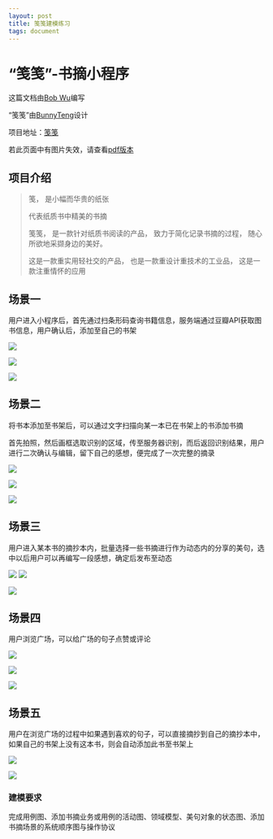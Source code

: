 ```yaml
---
layout: post
title: 笺笺建模练习
tags: document
---
```


# “笺笺”-书摘小程序

这篇文档由[Bob Wu](https://github.com/Bowenwu1)编写

“笺笺”由[BunnyTeng](https://github.com/BunnyTeng)设计

项目地址：[笺笺](https://github.com/Bowenwu1/JIAN-JIAN)

若此页面中有图片失效，请查看[pdf版本](https://github.com/ChickenDinner8/ChickenDinner8.github.io/blob/master/public/pdf/%E5%BB%BA%E6%A8%A1%E7%BB%83%E4%B9%A0pdf%E7%89%88%E6%9C%AC.pdf)

## 项目介绍

> 笺， 是小幅而华贵的纸张 
>
> 代表纸质书中精美的书摘
>
> 笺笺， 是一款针对纸质书阅读的产品， 致力于简化记录书摘的过程， 随心所欲地采撷身边的美好。 
>
> 这是一款重实用轻社交的产品， 也是一款重设计重技术的工业品， 这是一款注重情怀的应用

## 场景一

用户进入小程序后，首先通过扫条形码查询书籍信息，服务端通过豆瓣API获取图书信息，用户确认后，添加至自己的书架

![](https://ws2.sinaimg.cn/large/006tKfTcly1fr7uwbbwmmj30yi1pcgq3.jpg)

![](https://ws3.sinaimg.cn/large/006tKfTcly1fr7uwhnldlj30yi1pcn0y.jpg)

![](https://ws2.sinaimg.cn/large/006tKfTcly1fr7ux8uw22j30yi1pcq7v.jpg)

## 场景二

将书本添加至书架后，可以通过文字扫描向某一本已在书架上的书添加书摘

首先拍照，然后画框选取识别的区域，传至服务器识别，而后返回识别结果，用户进行二次确认与编辑，留下自己的感想，便完成了一次完整的摘录

![](https://ws1.sinaimg.cn/large/006tNc79ly1fr7v2x0ujyj30yi1pcwjh.jpg)

![](https://ws4.sinaimg.cn/large/006tNc79ly1fr7v3ojadsj30yi1pc149.jpg)

![](https://ws1.sinaimg.cn/large/006tNc79ly1fr7v3xu9bgj30yi1pctc8.jpg)

## 场景三

用户进入某本书的摘抄本内，批量选择一些书摘进行作为动态内的分享的美句，选中以后用户可以再编写一段感想，确定后发布至动态

![](https://ws4.sinaimg.cn/large/006tNc79ly1fr7vazjmlfj30yi1pc777.jpg)
![](https://ws1.sinaimg.cn/large/006tNc79ly1fr7vb9cpv4j30yi1pcaev.jpg)

![](https://ws4.sinaimg.cn/large/006tNc79ly1fr7vbgf82uj30yi1pc45s.jpg)

## 场景四

用户浏览广场，可以给广场的句子点赞或评论

![](https://ws1.sinaimg.cn/large/006tNc79ly1fr7ve0tci8j30yi1pcdn3.jpg)

![](https://ws1.sinaimg.cn/large/006tNc79ly1fr7ve89315j30yi1pctf5.jpg)

![](https://ws2.sinaimg.cn/large/006tNc79ly1fr7vedp6ujj30yi1pcn17.jpg)

## 场景五

用户在浏览广场的过程中如果遇到喜欢的句子，可以直接摘抄到自己的摘抄本中，如果自己的书架上没有这本书，则会自动添加此书至书架上

![](https://ws2.sinaimg.cn/large/006tNc79ly1fr7vhkvzj3j30u01hcwhl.jpg)

![](https://ws1.sinaimg.cn/large/006tNc79ly1fr7vhq7lezj30u01hc41n.jpg)





### 建模要求

完成用例图、添加书摘业务或用例的活动图、领域模型、美句对象的状态图、添加书摘场景的系统顺序图与操作协议